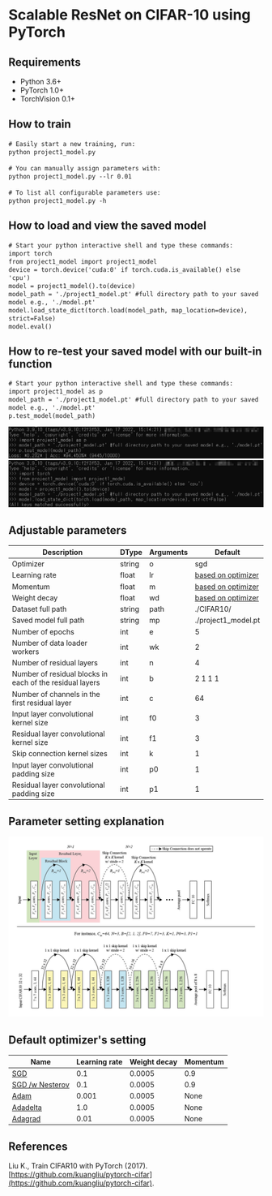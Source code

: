 # Scalable ResNet on CIFAR-10 using PyTorch

## Requirements
- Python 3.6+
- PyTorch 1.0+
- TorchVision 0.1+

## How to train
```
# Easily start a new training, run: 
python project1_model.py

# You can manually assign parameters with: 
python project1_model.py --lr 0.01

# To list all configurable parameters use: 
python project1_model.py -h

```
## How to load and view the saved model
```
# Start your python interactive shell and type these commands: 
import torch
from project1_model import project1_model
device = torch.device('cuda:0' if torch.cuda.is_available() else 'cpu')
model = project1_model().to(device)
model_path = './project1_model.pt' #full directory path to your saved model e.g., './model.pt'
model.load_state_dict(torch.load(model_path, map_location=device), strict=False)
model.eval()
```
## How to re-test your saved model with our built-in function
```
# Start your python interactive shell and type these commands: 
import project1_model as p
model_path = './project1_model.pt' #full directory path to your saved model e.g., './model.pt'
p.test_model(model_path)
```
![retest_model](images/retest_model.jpg)
![load_model](images/load_model.jpg)
## Adjustable parameters
| Description | DType       | Arguments  | Default | 
| ----------- | ----------- | ---------- | ------- | 
| Optimizer                              | string | o          | sgd | 
| Learning rate                          | float  | lr         | [based on optimizer](#optimizer) | 
| Momentum                          	 | float  | m          | [based on optimizer](#optimizer) | 
| Weight decay                           | float  | wd         | [based on optimizer](#optimizer) | 
| Dataset full path                      | string | path       | ./CIFAR10/  | 
| Saved model full path                  | string | mp       | ./project1_model.pt  | 
| Number of epochs                            | int    | e          | 5   | 
| Number of data loader workers               | int    | wk         | 2   | 
| Number of residual layers                   | int    | n          | 4   | 
| Number of residual blocks in each of the residual layers | int    | b           | 2 1 1 1 | 
| Number of channels in the first residual layer     | int    | c           | 64      | 
| Input layer convolutional kernel size   		 	 | int    | f0        	 | 3       | 
| Residual layer convolutional kernel size   		 | int    | f1        	 | 3       | 
| Skip connection kernel sizes 			 	| int    | k     	  	 | 1       | 
| Input layer convolutional padding size 	| int    | p0     	  	 | 1       | 
| Residual layer convolutional padding size | int    | p1     	  	 | 1       | 

## Parameter setting explanation
![explain_resnet](images/explain_resnet.jpg)


## <a id="optimizer">Default optimizer's setting</a>
| Name 		  | Learning rate | Weight decay | Momentum  | 
| ----------- | ------------- | ---------- | ---------- |
| [SGD](https://pytorch.org/docs/stable/generated/torch.optim.SGD.html)           | 0.1 	  | 0.0005|0.9|
| [SGD /w Nesterov](https://pytorch.org/docs/stable/generated/torch.optim.SGD.html) | 0.1 	  | 0.0005|0.9|
| [Adam](https://pytorch.org/docs/stable/generated/torch.optim.Adam.html)			| 0.001   | 0.0005|None|
| [Adadelta](https://pytorch.org/docs/stable/generated/torch.optim.Adadelta.html)	| 1.0  	  | 0.0005|None|
| [Adagrad](https://pytorch.org/docs/stable/generated/torch.optim.Adagrad.html)		| 0.01 	  | 0.0005|None|


## References
Liu K., Train CIFAR10 with PyTorch (2017). [https://github.com/kuangliu/pytorch-cifar](https://github.com/kuangliu/pytorch-cifar). 